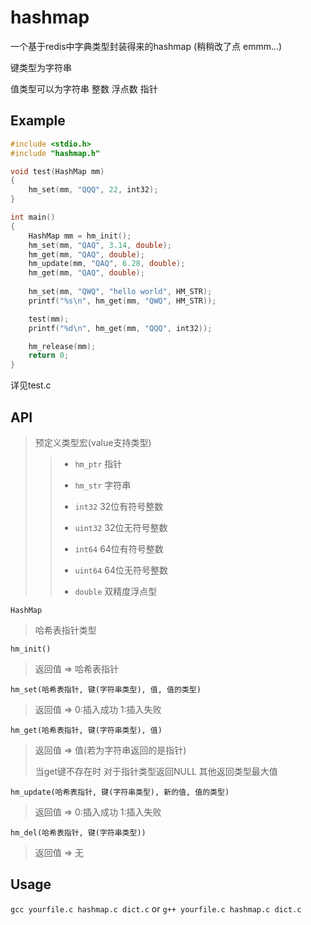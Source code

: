 # hashmap
一个基于redis中字典类型封装得来的hashmap (稍稍改了点 emmm...)

键类型为字符串

值类型可以为字符串 整数 浮点数 指针

## Example

~~~c
#include <stdio.h>
#include "hashmap.h"

void test(HashMap mm)
{
    hm_set(mm, "QQQ", 22, int32);
}

int main()
{
    HashMap mm = hm_init();
    hm_set(mm, "QAQ", 3.14, double);
    hm_get(mm, "QAQ", double);
    hm_update(mm, "QAQ", 6.28, double);
    hm_get(mm, "QAQ", double);
    
    hm_set(mm, "QWQ", "hello world", HM_STR);
    printf("%s\n", hm_get(mm, "QWQ", HM_STR));

    test(mm);
    printf("%d\n", hm_get(mm, "QQQ", int32));

    hm_release(mm);
    return 0;
}
~~~

详见test.c

## API
>预定义类型宏(value支持类型)
>>* `hm_ptr` 指针
>>
>>* `hm_str` 字符串
>>
>>* `int32` 32位有符号整数
>>
>>* `uint32` 32位无符号整数
>>
>>* `int64` 64位有符号整数
>>
>>* `uint64` 64位无符号整数
>>
>>* `double` 双精度浮点型

`HashMap` 
>哈希表指针类型

`hm_init()`
>返回值 => 哈希表指针

`hm_set(哈希表指针, 键(字符串类型), 值, 值的类型)`
>返回值 =>  0:插入成功 1:插入失败

`hm_get(哈希表指针, 键(字符串类型), 值)`
>返回值 => 值(若为字符串返回的是指针)
>
>当get键不存在时 对于指针类型返回NULL 其他返回类型最大值

`hm_update(哈希表指针, 键(字符串类型), 新的值, 值的类型)`
>返回值 =>  0:插入成功 1:插入失败

`hm_del(哈希表指针, 键(字符串类型))`
>返回值 => 无

## Usage
`gcc yourfile.c hashmap.c dict.c` or `g++ yourfile.c hashmap.c dict.c`